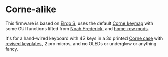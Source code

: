 # Corne-alike

This firmware is based on [Elrgo S](https://github.com/qmk/qmk_firmware/tree/master/keyboards/handwired/elrgo_s), uses the default [Corne keymap](https://github.com/qmk/qmk_firmware/tree/master/keyboards/crkbd/keymaps/default) with some GUI functions lifted from [Noah Frederick](https://github.com/noahfrederick/qmk-keymaps), and [home row mods](https://precondition.github.io/home-row-mods).

It's for a hand-wired keyboard with 42 keys in a 3d printed [Corne case](https://www.thingiverse.com/thing:3652379) with [revised keyplates](https://www.thingiverse.com/thing:4609755), 2 pro micros, and no OLEDs or underglow or anything fancy.
